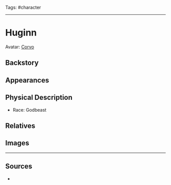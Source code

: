 Tags: #character

---
# Huginn

Avatar: [Corvo](Corvo.md)

## Backstory

## Appearances

## Physical Description

- Race: Godbeast

## Relatives

## Images

---
## Sources
- 
